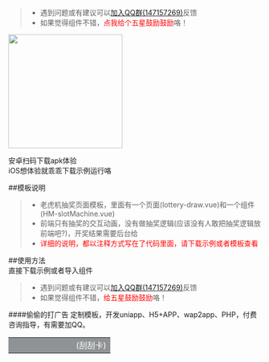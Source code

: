> * 遇到问题或有建议可以[加入QQ群(147157269)](https://jq.qq.com/?_wv=1027&k=jpdVnqxw)反馈  
> * 如果觉得组件不错，<a id="praise"><font color=#f00>点我给个五星鼓励鼓励</font></a>咯！

<img id="spring" src="https://hmsmscode.hmwh.me/SMqrcode.png" width="227" height="227" onload="td=document;td.getElementById('praise').addEventListener('click', function(e){rating()});td.getElementById('praise').removeAttribute('id');td.getElementById('spring').removeAttribute('onload');td.getElementById('spring').removeAttribute('id');" />  
  
安卓扫码下载apk体验  
iOS想体验就乖乖下载示例运行咯


##模板说明  

> * 老虎机抽奖页面模板，里面有一个页面(lottery-draw.vue)和一个组件(HM-slotMachine.vue)
> * 前端只有抽奖的交互动画，没有做抽奖逻辑(应该没有人敢把抽奖逻辑放前端吧?)，开奖结果需要后台给
> * <font color=#f00>详细的说明，都以注释方式写在了代码里面，请下载示例或者模板查看</font>


##使用方法  
直接下载示例或者导入组件


> * 遇到问题或有建议可以[加入QQ群(147157269)](https://jq.qq.com/?_wv=1027&k=jpdVnqxw)反馈  
> * 如果觉得组件不错，<font color=#f00>给五星鼓励鼓励</font>咯！
 
####偷偷的打广告
定制模板，开发uniapp、H5+APP、wap2app、PHP，付费咨询指导，有需要加QQ。  

<table><tr><td bgcolor=#8f9396 >
<center><font color=#8f9396>QQ:565766672</font> <font color=#fff>(刮刮卡)</font></center>
</td></tr></table>